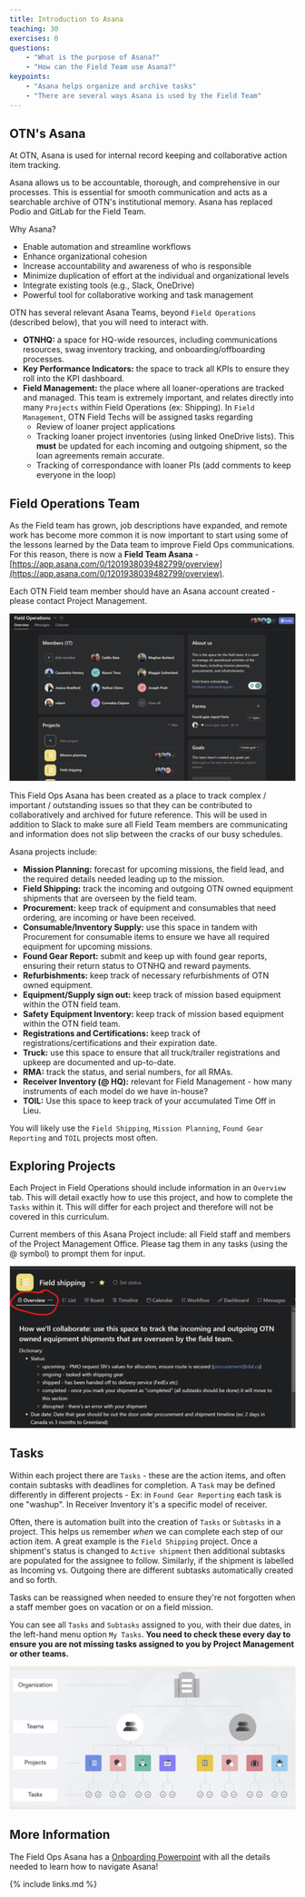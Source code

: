 ```yaml
---
title: Introduction to Asana
teaching: 30
exercises: 0
questions:
    - "What is the purpose of Asana?"
    - "How can the Field Team use Asana?"
keypoints:
    - "Asana helps organize and archive tasks"
    - "There are several ways Asana is used by the Field Team"
---
```


## OTN's Asana

At OTN, Asana is used for internal record keeping and collaborative action item tracking.  

Asana allows us to be accountable, thorough, and comprehensive in our processes. This is essential for smooth communication and acts as a searchable archive of OTN's institutional memory. Asana has replaced Podio and GitLab for the Field Team.

Why Asana?
* Enable automation and streamline workflows 
* Enhance organizational cohesion  
* Increase accountability and awareness of who is responsible 
* Minimize duplication of effort at the individual and organizational levels 
* Integrate existing tools (e.g., Slack, OneDrive) 
* Powerful tool for collaborative working and task management 

OTN has several relevant Asana Teams, beyond `Field Operations` (described below), that you will need to interact with.
- **OTNHQ:** a space for HQ-wide resources, including communications resources, swag inventory tracking, and onboarding/offboarding processes.
- **Key Performance Indicators:** the space to track all KPIs to ensure they roll into the KPI dashboard.
- **Field Management:** the place where all loaner-operations are tracked and managed. This team is extremely important, and relates directly into many `Projects` within Field Operations (ex: Shipping). In `Field Management`, OTN Field Techs will be assigned tasks regarding
	* Review of loaner project applications
	* Tracking loaner project inventories (using linked OneDrive lists). This **must** be updated for each incoming and outgoing shipment, so the loan agreements remain accurate.
	* Tracking of correspondance with loaner PIs (add comments to keep everyone in the loop)

## Field Operations Team

As the Field team has grown, job descriptions have expanded, and remote work has become more common it is now important to start using some of the lessons learned by the Data team to improve Field Ops communications. For this reason, there is now a **Field Team Asana**  - [https://app.asana.com/0/1201938039482799/overview](https://app.asana.com/0/1201938039482799/overview).

Each OTN Field team member should have an Asana account created - please contact Project Management.

![FieldOps Asana Home Page](../fig/fieldops_asana_home.png)

This Field Ops Asana has been created as a place to track complex / important / outstanding issues so that they can be contributed to collaboratively and archived for future reference. This will be used in addition to Slack to make sure all Field Team members are communicating and information does not slip between the cracks of our busy schedules.

Asana projects include:

- **Mission Planning:** forecast for upcoming missions, the field lead, and the required details needed leading up to the mission.
- **Field Shipping:** track the incoming and outgoing OTN owned equipment shipments that are overseen by the field team. 
- **Procurement:** keep track of equipment and consumables that need ordering, are incoming or have been received. 
- **Consumable/Inventory Supply:** use this space in tandem with Procurement for consumable items to ensure we have all required equipment for upcoming missions.
- **Found Gear Report:** submit and keep up with found gear reports, ensuring their return status to OTNHQ and reward payments.
- **Refurbishments:** keep track of necessary refurbishments of OTN owned equipment. 
- **Equipment/Supply sign out:** keep track of mission based equipment within the OTN field team. 
- **Safety Equipment Inventory:** keep track of mission based equipment within the OTN field team. 
- **Registrations and Certifications:** keep track of registrations/certifications and their expiration date. 
- **Truck:** use this space to ensure that all truck/trailer registrations and upkeep are documented and up-to-date.
- **RMA:** track the status, and serial numbers, for all RMAs.
- **Receiver Inventory (@ HQ):** relevant for Field Management - how many instruments of each model do we have in-house?
- **TOIL:** Use this space to keep track of your accumulated Time Off in Lieu.

You will likely use the `Field Shipping`, `Mission Planning`, `Found Gear Reporting` and `TOIL` projects most often.


## Exploring Projects

Each Project in Field Operations should include information in an `Overview` tab. This will detail exactly how to use this project, and how to complete the `Tasks` within it. This will differ for each project and therefore will not be covered in this curriculum.

Current members of this Asana Project include: all Field staff and members of the Project Management Office. Please tag them in any tasks (using the @ symbol) to prompt them for input.

![Project Overview](../fig/asana_project_overview.png)


## Tasks 
Within each project there are `Tasks` - these are the action items, and often contain subtasks with deadlines for completion. A `Task` may be defined differently in different projects - Ex: in `Found Gear Reporting` each task is one "washup". In Receiver Inventory it's a specific model of receiver.

Often, there is automation built into the creation of `Tasks` or `Subtasks` in a project. This helps us remember _when_ we can complete each step of our action item. A great example is the `Field Shipping` project. Once a shipment's status is changed to `Active shipment` then additional subtasks are populated for the assignee to follow. Similarly, if the shipment is labelled as Incoming vs. Outgoing there are different subtasks automatically created and so forth.

Tasks can be reassigned when needed to ensure they're not forgotten when a staff member goes on vacation or on a field mission.

You can see all `Tasks` and `Subtasks` assigned to you, with their due dates, in the left-hand menu option `My Tasks`. **You need to check these every day to ensure you are not missing tasks assigned to you by Project Management or other teams.**

![Asana Structure](../fig/asana_structure.png)


## More Information

The Field Ops Asana has a [Onboarding Powerpoint](https://dalu-my.sharepoint.com/:p:/r/personal/cr680210_dal_ca/Documents/Meeting%20Minutes/Field%20Team%20Meeting%20Minutes/OTN%20Field%20Ops%20Meeting%202023/Retreat/fieldteam_onboarding.pptx?d=wb856573287bb42b7b96ade10cfcc785d&csf=1&web=1&e=s1n2r9) with all the details needed to learn how to navigate Asana!

{% include links.md %}

